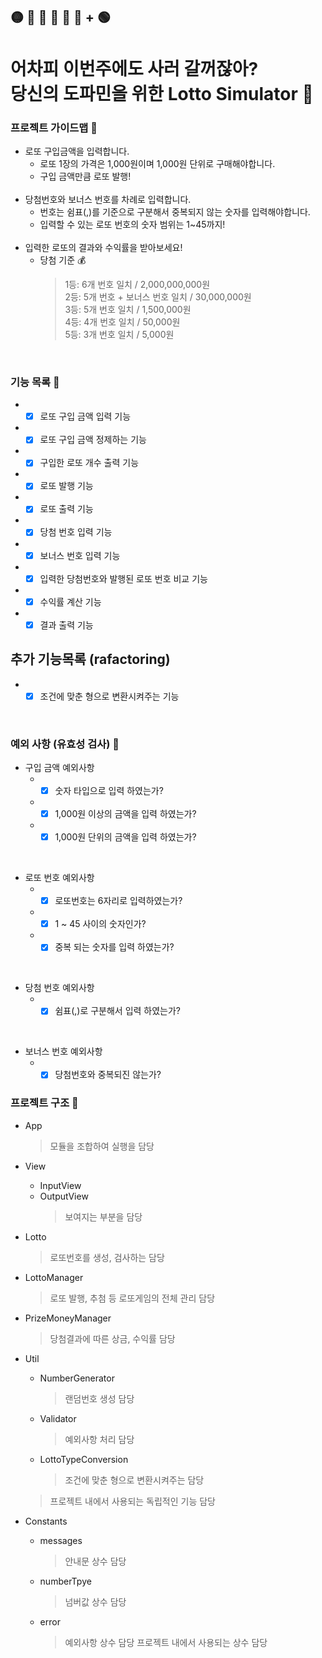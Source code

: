 ## 🟡 🔵 🔴 🔴 🔴 🔴 + 🟢

# 어차피 이번주에도 사러 갈꺼잖아? <br> 당신의 도파민을 위한 Lotto Simulator 🤪

### 프로젝트 가이드맵 📒

- 로또 구입금액을 입력합니다.
  - 로또 1장의 가격은 1,000원이며 1,000원 단위로 구매해야합니다.
  - 구입 금액만큼 로또 발행!  
    <br>
- 당첨번호와 보너스 번호를 차례로 입력합니다.
  - 번호는 쉼표(,)를 기준으로 구분해서 중복되지 않는 숫자를 입력해야합니다.
  - 입력할 수 있는 로또 번호의 숫자 범위는 1~45까지!  
    <br>
- 입력한 로또의 결과와 수익률을 받아보세요!
  - 당첨 기준 💰
    > 1등: 6개 번호 일치 / 2,000,000,000원<br>
    > 2등: 5개 번호 + 보너스 번호 일치 / 30,000,000원<br>
    > 3등: 5개 번호 일치 / 1,500,000원<br>
    > 4등: 4개 번호 일치 / 50,000원<br>
    > 5등: 3개 번호 일치 / 5,000원

<br>

### 기능 목록 📘

- -[x] 로또 구입 금액 입력 기능

- -[x] 로또 구입 금액 정제하는 기능

- -[x] 구입한 로또 개수 출력 기능

- -[x] 로또 발행 기능

- -[x] 로또 출력 기능

- -[x] 당첨 번호 입력 기능

- -[x] 보너스 번호 입력 기능

- -[x] 입력한 당첨번호와 발행된 로또 번호 비교 기능

- -[x] 수익률 계산 기능

- -[x] 결과 출력 기능

## 추가 기능목록 (rafactoring)

- -[x] 조건에 맞춘 형으로 변환시켜주는 기능

<br>

### 예외 사항 (유효성 검사) 📕

- 구입 금액 예외사항
  - -[x] 숫자 타입으로 입력 하였는가?
  - -[x] 1,000원 이상의 금액을 입력 하였는가?
  - -[x] 1,000원 단위의 금액을 입력 하였는가?

<br>

- 로또 번호 예외사항
  - -[x] 로또번호는 6자리로 입력하였는가?
  - -[x] 1 ~ 45 사이의 숫자인가?
  - -[x] 중복 되는 숫자를 입력 하였는가?

<br>

- 당첨 번호 예외사항
  - -[x] 쉼표(,)로 구분해서 입력 하였는가?

<br>

- 보너스 번호 예외사항
  - -[x] 당첨번호와 중복되진 않는가?

### 프로젝트 구조 📗

- App

  > 모듈을 조합하여 실행을 담당

- View

  - InputView
  - OutputView
    > 보여지는 부분을 담당

- Lotto

  > 로또번호를 생성, 검사하는 담당

- LottoManager

  > 로또 발행, 추첨 등 로또게임의 전체 관리 담당

- PrizeMoneyManager

  > 당첨결과에 따른 상금, 수익률 담당

- Util

  - NumberGenerator
    > 랜덤번호 생성 담당
  - Validator
    > 예외사항 처리 담당
  - LottoTypeConversion
    > 조건에 맞춘 형으로 변환시켜주는 담당

  > 프로젝트 내에서 사용되는 독립적인 기능 담당

- Constants
  - messages
    > 안내문 상수 담당
  - numberTpye
    > 넘버값 상수 담당
  - error
    > 예외사항 상수 담당
    > 프로젝트 내에서 사용되는 상수 담당
